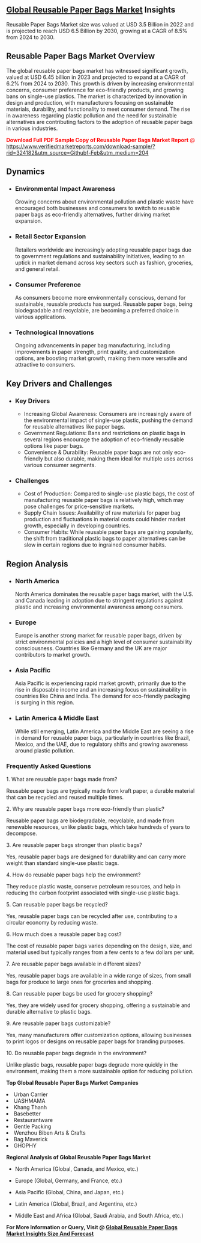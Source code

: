<h2><a href="https://www.verifiedmarketreports.com/download-sample/?rid=324182&amp;utm_source=Githubf&amp;utm_medium=204" target="_blank">Global Reusable Paper Bags Market</a> Insights</h2><p>Reusable Paper Bags Market size was valued at USD 3.5 Billion in 2022 and is projected to reach USD 6.5 Billion by 2030, growing at a CAGR of 8.5% from 2024 to 2030.</p><p> <h2>Reusable Paper Bags Market Overview</h2> <p>The global reusable paper bags market has witnessed significant growth, valued at USD 6.45 billion in 2023 and projected to expand at a CAGR of 6.2% from 2024 to 2030. This growth is driven by increasing environmental concerns, consumer preference for eco-friendly products, and growing bans on single-use plastics. The market is characterized by innovation in design and production, with manufacturers focusing on sustainable materials, durability, and functionality to meet consumer demand. The rise in awareness regarding plastic pollution and the need for sustainable alternatives are contributing factors to the adoption of reusable paper bags in various industries.</p> <p><p><span class=""><span style="color: #ff0000;"><strong>Download Full PDF Sample Copy of Reusable Paper Bags Market Report</strong> @ </span><a href="https://www.verifiedmarketreports.com/download-sample/?rid=324182&amp;utm_source=Githubf-Feb&amp;utm_medium=204" target="_blank">https://www.verifiedmarketreports.com/download-sample/?rid=324182&amp;utm_source=Githubf-Feb&amp;utm_medium=204</a></span></p></p> <h2>Dynamics</h2> <ul> <li><h3>Environmental Impact Awareness</h3> Growing concerns about environmental pollution and plastic waste have encouraged both businesses and consumers to switch to reusable paper bags as eco-friendly alternatives, further driving market expansion.</li> <li><h3>Retail Sector Expansion</h3> Retailers worldwide are increasingly adopting reusable paper bags due to government regulations and sustainability initiatives, leading to an uptick in market demand across key sectors such as fashion, groceries, and general retail.</li> <li><h3>Consumer Preference</h3> As consumers become more environmentally conscious, demand for sustainable, reusable products has surged. Reusable paper bags, being biodegradable and recyclable, are becoming a preferred choice in various applications.</li> <li><h3>Technological Innovations</h3> Ongoing advancements in paper bag manufacturing, including improvements in paper strength, print quality, and customization options, are boosting market growth, making them more versatile and attractive to consumers.</li> </ul> <h2>Key Drivers and Challenges</h2> <ul> <li><h3>Key Drivers</h3> <ul> <li>Increasing Global Awareness: Consumers are increasingly aware of the environmental impact of single-use plastic, pushing the demand for reusable alternatives like paper bags.</li> <li>Government Regulations: Bans and restrictions on plastic bags in several regions encourage the adoption of eco-friendly reusable options like paper bags.</li> <li>Convenience & Durability: Reusable paper bags are not only eco-friendly but also durable, making them ideal for multiple uses across various consumer segments.</li> </ul> </li> <li><h3>Challenges</h3> <ul> <li>Cost of Production: Compared to single-use plastic bags, the cost of manufacturing reusable paper bags is relatively high, which may pose challenges for price-sensitive markets.</li> <li>Supply Chain Issues: Availability of raw materials for paper bag production and fluctuations in material costs could hinder market growth, especially in developing countries.</li> <li>Consumer Habits: While reusable paper bags are gaining popularity, the shift from traditional plastic bags to paper alternatives can be slow in certain regions due to ingrained consumer habits.</li> </ul> </li> </ul> <h2>Region Analysis</h2> <ul> <li><h3>North America</h3> North America dominates the reusable paper bags market, with the U.S. and Canada leading in adoption due to stringent regulations against plastic and increasing environmental awareness among consumers.</li> <li><h3>Europe</h3> Europe is another strong market for reusable paper bags, driven by strict environmental policies and a high level of consumer sustainability consciousness. Countries like Germany and the UK are major contributors to market growth.</li> <li><h3>Asia Pacific</h3> Asia Pacific is experiencing rapid market growth, primarily due to the rise in disposable income and an increasing focus on sustainability in countries like China and India. The demand for eco-friendly packaging is surging in this region.</li> <li><h3>Latin America & Middle East</h3> While still emerging, Latin America and the Middle East are seeing a rise in demand for reusable paper bags, particularly in countries like Brazil, Mexico, and the UAE, due to regulatory shifts and growing awareness around plastic pollution.</li> </ul> <h3>Frequently Asked Questions</h3> <p>1. What are reusable paper bags made from?</p> <p>Reusable paper bags are typically made from kraft paper, a durable material that can be recycled and reused multiple times.</p> <p>2. Why are reusable paper bags more eco-friendly than plastic?</p> <p>Reusable paper bags are biodegradable, recyclable, and made from renewable resources, unlike plastic bags, which take hundreds of years to decompose.</p> <p>3. Are reusable paper bags stronger than plastic bags?</p> <p>Yes, reusable paper bags are designed for durability and can carry more weight than standard single-use plastic bags.</p> <p>4. How do reusable paper bags help the environment?</p> <p>They reduce plastic waste, conserve petroleum resources, and help in reducing the carbon footprint associated with single-use plastic bags.</p> <p>5. Can reusable paper bags be recycled?</p> <p>Yes, reusable paper bags can be recycled after use, contributing to a circular economy by reducing waste.</p> <p>6. How much does a reusable paper bag cost?</p> <p>The cost of reusable paper bags varies depending on the design, size, and material used but typically ranges from a few cents to a few dollars per unit.</p> <p>7. Are reusable paper bags available in different sizes?</p> <p>Yes, reusable paper bags are available in a wide range of sizes, from small bags for produce to large ones for groceries and shopping.</p> <p>8. Can reusable paper bags be used for grocery shopping?</p> <p>Yes, they are widely used for grocery shopping, offering a sustainable and durable alternative to plastic bags.</p> <p>9. Are reusable paper bags customizable?</p> <p>Yes, many manufacturers offer customization options, allowing businesses to print logos or designs on reusable paper bags for branding purposes.</p> <p>10. Do reusable paper bags degrade in the environment?</p> <p>Unlike plastic bags, reusable paper bags degrade more quickly in the environment, making them a more sustainable option for reducing pollution.</p> </p><p><strong>Top Global Reusable Paper Bags Market Companies</strong></p><div data-test-id=""><p><li>Urban Carrier</li><li> UASHMAMA</li><li> Khang Thanh</li><li> Basebetter</li><li> Restaurantware</li><li> Gentle Packing</li><li> Wenzhou Biben Arts & Crafts</li><li> Bag Maverick</li><li> GHOPHY</li></p><div><strong>Regional Analysis of&nbsp;Global Reusable Paper Bags Market</strong></div><ul><li dir="ltr"><p dir="ltr">North America&nbsp;(Global, Canada, and Mexico, etc.)</p></li><li dir="ltr"><p dir="ltr">Europe (Global, Germany, and France, etc.)</p></li><li dir="ltr"><p dir="ltr">Asia Pacific&nbsp;(Global, China, and Japan, etc.)</p></li><li dir="ltr"><p dir="ltr">Latin America&nbsp;(Global, Brazil, and Argentina, etc.)</p></li><li dir="ltr">Middle East and Africa&nbsp;(Global, Saudi Arabia, and South Africa, etc.)</li></ul><p><strong>For More Information or Query, Visit @&nbsp;</strong><strong><a href="https://www.verifiedmarketreports.com/product/reusable-paper-bags-market/?utm_source=Githubf&amp;utm_medium=204" target="_blank">Global Reusable Paper Bags Market Insights Size And Forecast</a></strong></p></div>
